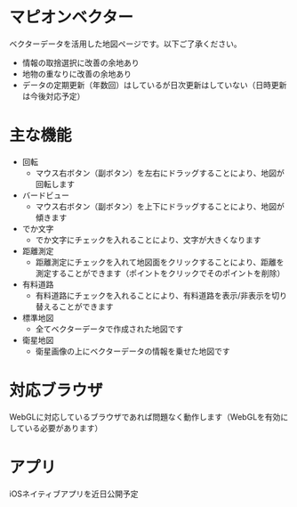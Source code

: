 マピオンベクター
==========
ベクターデータを活用した地図ページです。以下ご了承ください。

- 情報の取捨選択に改善の余地あり
- 地物の重なりに改善の余地あり
- データの定期更新（年数回）はしているが日次更新はしていない（日時更新は今後対応予定）

主な機能
==========
- 回転
  - マウス右ボタン（副ボタン）を左右にドラッグすることにより、地図が回転します
- バードビュー
  - マウス右ボタン（副ボタン）を上下にドラッグすることにより、地図が傾きます
- でか文字
  - でか文字にチェックを入れることにより、文字が大きくなります
- 距離測定
  - 距離測定にチェックを入れて地図面をクリックすることにより、距離を測定することができます（ポイントをクリックでそのポイントを削除）
- 有料道路
  - 有料道路にチェックを入れることにより、有料道路を表示/非表示を切り替えることができます
- 標準地図
  - 全てベクターデータで作成された地図です
- 衛星地図
  - 衛星画像の上にベクターデータの情報を乗せた地図です


対応ブラウザ
==========
WebGLに対応しているブラウザであれば問題なく動作します（WebGLを有効にしている必要があります）

アプリ
==========
iOSネイティブアプリを近日公開予定

